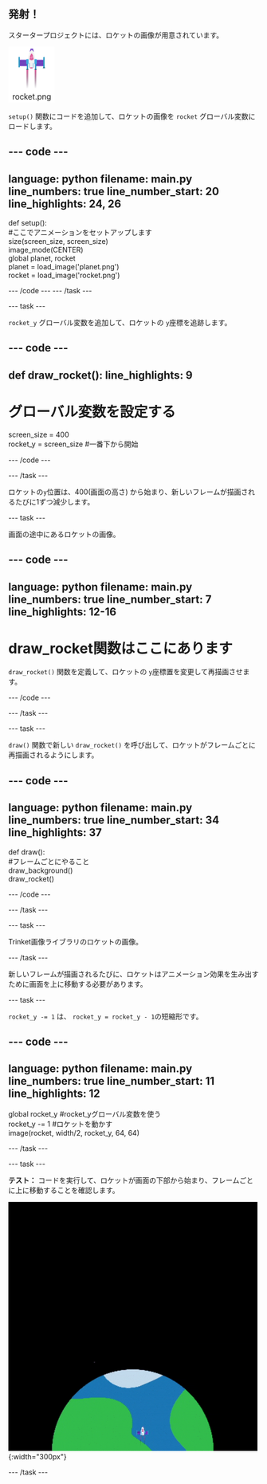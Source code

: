 ## 発射！

スタータープロジェクトには、ロケットの画像が用意されています。

![Image of the rocket in the code editor image gallery.](images/rocket_image.png)

`setup()` 関数にコードを追加して、ロケットの画像を `rocket` グローバル変数にロードします。

<div class="c-project-code">

--- code ---
---
language: python filename: main.py line_numbers: true line_number_start: 20
line_highlights: 24, 26
---

def setup():   
#ここでアニメーションをセットアップします   
size(screen_size, screen_size)   
image_mode(CENTER)   
global planet, rocket   
planet = load_image('planet.png')    
rocket = load_image('rocket.png')

--- /code --- --- /task ---

--- task ---

`rocket_y` グローバル変数を追加して、ロケットの `y`座標を追跡します。

--- code ---
---
def draw_rocket():
line_highlights: 9
---

# グローバル変数を設定する
screen_size = 400    
rocket_y = screen_size #一番下から開始

--- /code ---

--- /task ---


ロケットの`y`位置は、400(画面の高さ) から始まり、新しいフレームが描画されるたびに1ずつ減少します。


--- task ---

画面の途中にあるロケットの画像。

--- code ---
---
language: python filename: main.py line_numbers: true line_number_start: 7
line_highlights: 12-16
---

# draw_rocket関数はここにあります
`draw_rocket()` 関数を定義して、ロケットの `y`座標置を変更して再描画させます。


--- /code ---

--- /task ---

--- task ---

`draw()` 関数で新しい `draw_rocket()` を呼び出して、ロケットがフレームごとに再描画されるようにします。

--- code ---
---
language: python filename: main.py line_numbers: true line_number_start: 34
line_highlights: 37
---

def draw():   
#フレームごとにやること   
draw_background()   
draw_rocket()


--- /code ---

--- /task ---

--- task ---

Trinket画像ライブラリのロケットの画像。


--- /task ---


新しいフレームが描画されるたびに、ロケットはアニメーション効果を生み出すために画面を上に移動する必要があります。


--- task ---

`rocket_y -= 1` は、 `rocket_y = rocket_y - 1`の短縮形です。

--- code ---
---
language: python filename: main.py line_numbers: true line_number_start: 11
line_highlights: 12
---

global rocket_y #rocket_yグローバル変数を使う    
rocket_y -= 1 #ロケットを動かす    
image(rocket, width/2, rocket_y, 64, 64)

--- /task ---


--- task ---

**テスト：** コードを実行して、ロケットが画面の下部から始まり、フレームごとに上に移動することを確認します。


![![画面の下から上に一定の速度で飛んでいるロケット。](images/fly.gif)](images/fly.gif){:width="300px"}

--- /task ---